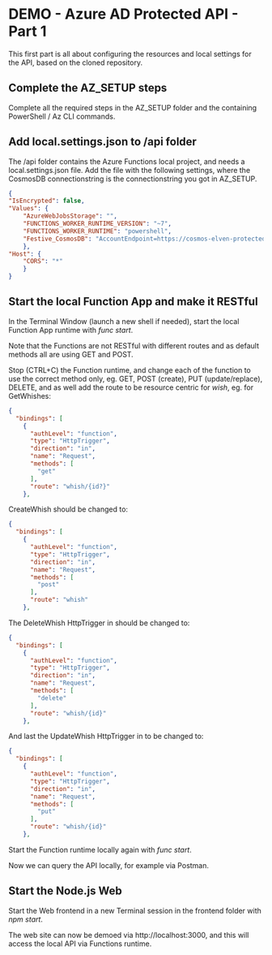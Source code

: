 # DEMO - Azure AD Protected API - Part 1

This first part is all about configuring the resources and local settings for the API, based on the cloned repository.

## Complete the AZ_SETUP steps

Complete all the required steps in the AZ_SETUP folder and the containing PowerShell / Az CLI commands. 

## Add local.settings.json to /api folder

The /api folder contains the Azure Functions local project, and needs a local.settings.json file. Add the file with the following settings, where the CosmosDB connectionstring is the connectionstring you got in AZ_SETUP.

```json
{
"IsEncrypted": false,
"Values": {
    "AzureWebJobsStorage": "",
    "FUNCTIONS_WORKER_RUNTIME_VERSION": "~7",
    "FUNCTIONS_WORKER_RUNTIME": "powershell",
    "Festive_CosmosDB": "AccountEndpoint=https://cosmos-elven-protected-api.documents.azure.com:443//;AccountKey=jnrSbHmSDDDVzo1St4mWSHn……;"
    },
"Host": {
    "CORS": "*"
    }
}
```

## Start the local Function App and make it RESTful

In the Terminal Window (launch a new shell if needed), start the local Function App runtime with *func start*.

Note that the Functions are not RESTful with different routes and as default methods all are using GET and POST.

Stop (CTRL+C) the Function runtime, and change each of the function to use the correct method only, eg. GET, POST (create), PUT (update/replace), DELETE, and as well add the route to be resource centric for *wish*, eg. for GetWhishes:

```json
{
  "bindings": [
    {
      "authLevel": "function",
      "type": "HttpTrigger",
      "direction": "in",
      "name": "Request",
      "methods": [
        "get"
      ],
      "route": "whish/{id?}"      
    },
```

CreateWhish should be changed to:
```json
{
  "bindings": [
    {
      "authLevel": "function",
      "type": "HttpTrigger",
      "direction": "in",
      "name": "Request",
      "methods": [
        "post"
      ],
      "route": "whish"      
    },
```

The DeleteWhish HttpTrigger in should be changed to:
```json
{
  "bindings": [
    {
      "authLevel": "function",
      "type": "HttpTrigger",
      "direction": "in",
      "name": "Request",
      "methods": [
        "delete"
      ],
      "route": "whish/{id}"      
    },
```
And last the UpdateWhish HttpTrigger in to be changed to:
```json
{
  "bindings": [
    {
      "authLevel": "function",
      "type": "HttpTrigger",
      "direction": "in",
      "name": "Request",
      "methods": [
        "put"
      ],
      "route": "whish/{id}"
    },
```

Start the Function runtime locally again with *func start*. 

Now we can query the API locally, for example via Postman.

## Start the Node.js Web

Start the Web frontend in a new Terminal session in the frontend folder with *npm start*.

The web site can now be demoed via http://localhost:3000, and this will access the local API via Functions runtime.

